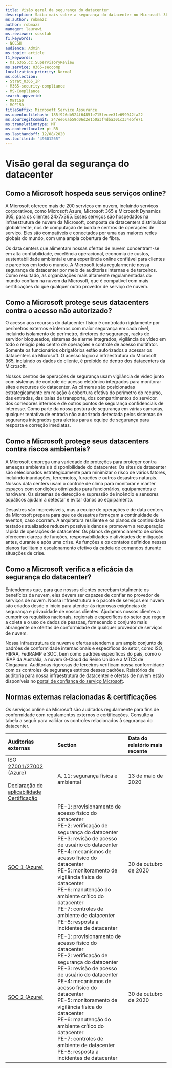 ```yaml
---
title: Visão geral da segurança do datacenter
description: Saiba mais sobre a segurança do datacenter no Microsoft 365
ms.author: robmazz
author: robmazz
manager: laurawi
ms.reviewer: sosstah
f1.keywords:
- NOCSH
audience: Admin
ms.topic: article
f1_keywords:
- ms.o365.cc.SupervisoryReview
ms.service: O365-seccomp
localization_priority: Normal
ms.collection:
- Strat_O365_IP
- M365-security-compliance
- MS-Compliance
search.appverid:
- MET150
- MOE150
titleSuffix: Microsoft Service Assurance
ms.openlocfilehash: 185f926db524f64851e715fecee31e699942fa22
ms.sourcegitcommit: 247ee66ab59d06d2e1b0a3f4dba301c334ebfe71
ms.translationtype: MT
ms.contentlocale: pt-BR
ms.lasthandoff: 12/08/2020
ms.locfileid: "49601265"
---
```

# <a name="datacenter-security-overview"></a>Visão geral da segurança do datacenter

## <a name="how-does-microsoft-host-its-online-services"></a>Como a Microsoft hospeda seus serviços online?

A Microsoft oferece mais de 200 serviços em nuvem, incluindo serviços corporativos, como Microsoft Azure, Microsoft 365 e Microsoft Dynamics 365, para os clientes 24x7x365. Esses serviços são hospedados na infraestrutura de nuvem da Microsoft, composta de datacenters distribuídos globalmente, nós de computação de borda e centros de operações de serviço. Eles são compatíveis e conectados por uma das maiores redes globais do mundo, com uma ampla cobertura de fibra.

Os data centers que alimentam nossas ofertas de nuvem concentram-se em alta confiabilidade, excelência operacional, economia de custos, sustentabilidade ambiental e uma experiência online confiável para clientes e parceiros em todo o mundo. A Microsoft testa regularmente nossa segurança de datacenter por meio de auditorias internas e de terceiros. Como resultado, as organizações mais altamente regulamentadas do mundo confiam na nuvem da Microsoft, que é compatível com mais certificações do que qualquer outro provedor de serviço de nuvem.

## <a name="how-does-microsoft-protect-its-datacenters-from-unauthorized-access"></a>Como a Microsoft protege seus datacenters contra o acesso não autorizado?

O acesso aos recursos do datacenter físico é controlado rigidamente por perímetros externos e internos com maior segurança em cada nível, incluindo isolamento de perímetro, diretores de segurança, racks de servidor bloqueados, sistemas de alarme integrados, vigilância de vídeo em todo o relógio pelo centro de operações e controle de acesso multifator. Somente os funcionários obrigatórios estão autorizados a acessar os datacenters da Microsoft. O acesso lógico à infraestrutura do Microsoft 365, incluindo os dados do cliente, é proibido de dentro dos datacenters da Microsoft.

Nossos centros de operações de segurança usam vigilância de vídeo junto com sistemas de controle de acesso eletrônico integrados para monitorar sites e recursos do datacenter. As câmeras são posicionadas estrategicamente em relação à cobertura efetiva do perímetro do recurso, das entradas, das baias de transporte, dos compartimentos do servidor, dos corredores internos e de outros pontos de segurança confidenciais de interesse. Como parte da nossa postura de segurança em várias camadas, qualquer tentativa de entrada não autorizada detectada pelos sistemas de segurança integrados gera alertas para a equipe de segurança para resposta e correção imediatas.

## <a name="how-does-microsoft-protect-its-datacenters-from-environmental-hazards"></a>Como a Microsoft protege seus datacenters contra riscos ambientais?

A Microsoft emprega uma variedade de proteções para proteger contra ameaças ambientais à disponibilidade do datacenter. Os sites de datacenter são selecionados estrategicamente para minimizar o risco de vários fatores, incluindo inundações, terremotos, furacões e outros desastres naturais. Nossos data centers usam o controle de clima para monitorar e manter espaços com condições otimizadas para funcionários, equipamentos e hardware. Os sistemas de detecção e supressão de incêndio e sensores aquáticos ajudam a detectar e evitar danos ao equipamento.

Desastres são imprevisíveis, mas a equipe de operações e de data centers da Microsoft prepara para que os desastres forneçam a continuidade de eventos, caso ocorram. A arquitetura resiliente e os planos de continuidade testados atualizados reduzem possíveis danos e promovem a recuperação rápida de operações de datacenter. Os planos de gerenciamento de crises oferecem clareza de funções, responsabilidades e atividades de mitigação antes, durante e após uma crise. As funções e os contatos definidos nesses planos facilitam o escalonamento efetivo da cadeia de comandos durante situações de crise.

## <a name="how-does-microsoft-verify-the-effectiveness-of-datacenter-security"></a>Como a Microsoft verifica a eficácia da segurança do datacenter?

Entendemos que, para que nossos clientes percebam totalmente os benefícios da nuvem, eles devem ser capazes de confiar no provedor de serviços de nuvem. Nossa infraestrutura e o pacote de serviços em nuvem são criados desde o início para atender às rigorosas exigências de segurança e privacidade de nossos clientes. Ajudamos nossos clientes a cumprir os requisitos nacionais, regionais e específicos do setor que regem a coleta e o uso de dados de pessoas, fornecendo o conjunto mais abrangente de ofertas de conformidade de qualquer provedor de serviços de nuvem.

Nossa infraestrutura de nuvem e ofertas atendem a um amplo conjunto de padrões de conformidade internacionais e específicos do setor, como ISO, HIPAA, FedRAMP e SOC, bem como padrões específicos do país, como o IRAP da Austrália, a nuvem G-Cloud do Reino Unido e a MTCS de Cingapura. Auditorias rigorosas de terceiros verificam nossa conformidade com os controles de segurança estritos desses padrões. Relatórios de auditoria para nossa infraestrutura de datacenter e ofertas de nuvem estão disponíveis no [portal de confiança do serviço Microsoft](https://servicetrust.microsoft.com/).

## <a name="related-external-regulations--certifications"></a>Normas externas relacionadas & certificações

Os serviços online da Microsoft são auditados regularmente para fins de conformidade com regulamentos externos e certificações. Consulte a tabela a seguir para validar os controles relacionados à segurança do datacenter.

| **Auditorias externas** | **Section** | **Data do relatório mais recente** |
|:--------------------|:------------|:-----------------------|  
| [ISO 27001/27002 (Azure)](https://servicetrust.microsoft.com/ViewPage/MSComplianceGuideV3?command=Download&downloadType=Document&downloadId=3383676c-b365-4288-a3c0-086ed8d737e3&tab=7027ead0-3d6b-11e9-b9e1-290b1eb4cdeb&docTab=7027ead0-3d6b-11e9-b9e1-290b1eb4cdeb_ISO_Reports) <br><br> [Declaração de aplicabilidade](https://servicetrust.microsoft.com/ViewPage/MSComplianceGuideV3?command=Download&downloadType=Document&downloadId=00af6c3e-7f3e-4e0d-8b0e-79f45ef2cef1&tab=7027ead0-3d6b-11e9-b9e1-290b1eb4cdeb&docTab=7027ead0-3d6b-11e9-b9e1-290b1eb4cdeb_ISO_Reports) <br> [Certificação](https://servicetrust.microsoft.com/ViewPage/MSComplianceGuideV3?command=Download&downloadType=Document&downloadId=4e5d7afb-2cee-4704-95cc-bb8c95a8e52a&tab=7027ead0-3d6b-11e9-b9e1-290b1eb4cdeb&docTab=7027ead0-3d6b-11e9-b9e1-290b1eb4cdeb_ISO_Reports) | A. 11: segurança física e ambiental | 13 de maio de 2020 |
| [SOC 1 (Azure)](https://servicetrust.microsoft.com/ViewPage/MSComplianceGuideV3?command=Download&downloadType=Document&downloadId=66043614-5628-4e26-83be-057eb3bb026c&tab=7027ead0-3d6b-11e9-b9e1-290b1eb4cdeb&docTab=7027ead0-3d6b-11e9-b9e1-290b1eb4cdeb_SOC_%2F_SSAE_16_Reports) | PE-1: provisionamento de acesso físico do datacenter <br> PE-2: verificação de segurança do datacenter <br> PE-3: revisão de acesso de usuário do datacenter <br> PE-4: mecanismos de acesso físico do datacenter <br> PE-5: monitoramento de vigilância física do datacenter <br> PE-6: manutenção do ambiente crítico do datacenter <br> PE-7: controles de ambiente de datacenter <br> PE-8: resposta a incidentes de datacenter | 30 de outubro de 2020 |
| [SOC 2 (Azure)](https://servicetrust.microsoft.com/ViewPage/MSComplianceGuideV3?command=Download&downloadType=Document&downloadId=ce5bfbea-3514-40ae-a8a6-3617106a0b56&tab=7027ead0-3d6b-11e9-b9e1-290b1eb4cdeb&docTab=7027ead0-3d6b-11e9-b9e1-290b1eb4cdeb_SOC_%2F_SSAE_16_Reports) | PE-1: provisionamento de acesso físico do datacenter <br> PE-2: verificação de segurança do datacenter <br> PE-3: revisão de acesso de usuário do datacenter <br> PE-4: mecanismos de acesso físico do datacenter <br> PE-5: monitoramento de vigilância física do datacenter <br> PE-6: manutenção do ambiente crítico do datacenter <br> PE-7: controles de ambiente de datacenter <br> PE-8: resposta a incidentes de datacenter | 30 de outubro de 2020 |
